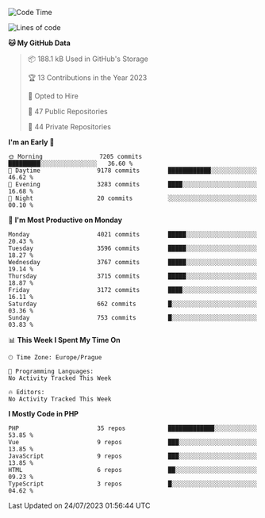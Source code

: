 <!--START_SECTION:waka-->
![Code Time](http://img.shields.io/badge/Code%20Time-1%2C583%20hrs%2058%20mins-blue)

![Lines of code](https://img.shields.io/badge/From%20Hello%20World%20I%27ve%20Written-6.4%20million%20lines%20of%20code-blue)

**🐱 My GitHub Data** 

> 📦 188.1 kB Used in GitHub's Storage 
 > 
> 🏆 13 Contributions in the Year 2023
 > 
> 💼 Opted to Hire
 > 
> 📜 47 Public Repositories 
 > 
> 🔑 44 Private Repositories 
 > 
**I'm an Early 🐤** 

```text
🌞 Morning                7205 commits        █████████░░░░░░░░░░░░░░░░   36.60 % 
🌆 Daytime                9178 commits        ████████████░░░░░░░░░░░░░   46.62 % 
🌃 Evening                3283 commits        ████░░░░░░░░░░░░░░░░░░░░░   16.68 % 
🌙 Night                  20 commits          ░░░░░░░░░░░░░░░░░░░░░░░░░   00.10 % 
```
📅 **I'm Most Productive on Monday** 

```text
Monday                   4021 commits        █████░░░░░░░░░░░░░░░░░░░░   20.43 % 
Tuesday                  3596 commits        █████░░░░░░░░░░░░░░░░░░░░   18.27 % 
Wednesday                3767 commits        █████░░░░░░░░░░░░░░░░░░░░   19.14 % 
Thursday                 3715 commits        █████░░░░░░░░░░░░░░░░░░░░   18.87 % 
Friday                   3172 commits        ████░░░░░░░░░░░░░░░░░░░░░   16.11 % 
Saturday                 662 commits         █░░░░░░░░░░░░░░░░░░░░░░░░   03.36 % 
Sunday                   753 commits         █░░░░░░░░░░░░░░░░░░░░░░░░   03.83 % 
```


📊 **This Week I Spent My Time On** 

```text
🕑︎ Time Zone: Europe/Prague

💬 Programming Languages: 
No Activity Tracked This Week

🔥 Editors: 
No Activity Tracked This Week
```

**I Mostly Code in PHP** 

```text
PHP                      35 repos            █████████████░░░░░░░░░░░░   53.85 % 
Vue                      9 repos             ███░░░░░░░░░░░░░░░░░░░░░░   13.85 % 
JavaScript               9 repos             ███░░░░░░░░░░░░░░░░░░░░░░   13.85 % 
HTML                     6 repos             ██░░░░░░░░░░░░░░░░░░░░░░░   09.23 % 
TypeScript               3 repos             █░░░░░░░░░░░░░░░░░░░░░░░░   04.62 % 
```




 Last Updated on 24/07/2023 01:56:44 UTC
<!--END_SECTION:waka-->
<!--
**AlexKratky/AlexKratky** is a ✨ _special_ ✨ repository because its `README.md` (this file) appears on your GitHub profile.

Here are some ideas to get you started:

- 🔭 I’m currently working on ...
- 🌱 I’m currently learning ...
- 👯 I’m looking to collaborate on ...
- 🤔 I’m looking for help with ...
- 💬 Ask me about ...
- 📫 How to reach me: ...
- 😄 Pronouns: ...
- ⚡ Fun fact: ...
-->
